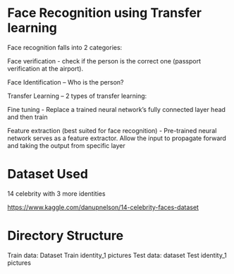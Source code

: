 # Face Recognition using Transfer learning
Face recognition falls into 2 categories:

Face verification - check if the person is the correct one (passport verification at the airport).

Face Identification – Who is the person?

Transfer Learning – 2 types of transfer learning:

Fine tuning - Replace a trained neural network’s fully connected layer head and then train

Feature extraction (best suited for face recognition) - Pre-trained neural network serves as a feature extractor.
Allow the input to propagate forward and taking the output from specific layer

# Dataset Used

14 celebrity with 3 more identities

https://www.kaggle.com/danupnelson/14-celebrity-faces-dataset

# Directory Structure

Train data:
Dataset
    Train
        identity_1
            pictures
Test data:
dataset
    Test
      identity_1
            pictures
      

